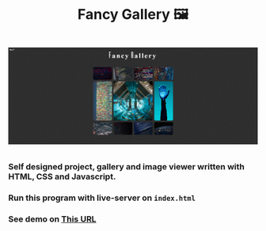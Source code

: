 <h1 align="center">Fancy Gallery 🖼️<h1>
<p align="center">
<img src="./img/banner.png">
</p>

### Self designed project, gallery and image viewer written with HTML, CSS and Javascript.
### Run this program with live-server on `index.html`
### See demo on [This URL](https://devmasen.github.io/fancy-gallery/)
